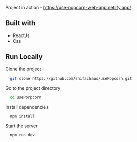 Project in action - https://use-popcorn-web-app.netlify.app/

## Built with

- ReactJs
- Css

## Run Locally

Clone the project

```bash
  git clone https://github.com/shifachaus/usePopcorn.git
```

Go to the project directory

```bash
  cd usePorpcorn
```

Install dependencies

```bash
  npm install
```

Start the server

```bash
  npm run dev
```
